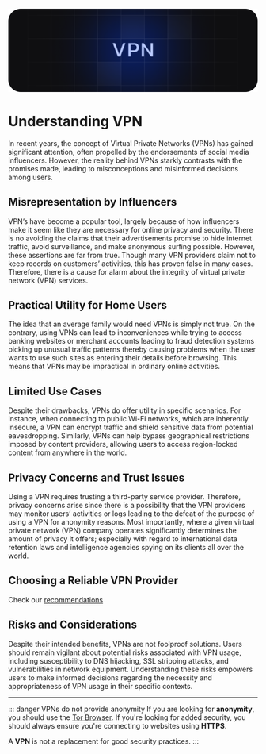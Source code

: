![Cover](../assets/VPN.png)

# Understanding VPN
In recent years, the concept of Virtual Private Networks (VPNs) has gained significant attention, often propelled by the endorsements of social media influencers. However, the reality behind VPNs starkly contrasts with the promises made, leading to misconceptions and misinformed decisions among users.

## Misrepresentation by Influencers
VPN’s have become a popular tool, largely because of how influencers make it seem like they are necessary for online privacy and security. There is no avoiding the claims that their advertisements promise to hide internet traffic, avoid surveillance, and make anonymous surfing possible. However, these assertions are far from true. Though many VPN providers claim not to keep records on customers’ activities, this has proven false in many cases. Therefore, there is a cause for alarm about the integrity of virtual private network (VPN) services.

## Practical Utility for Home Users
The idea that an average family would need VPNs is simply not true. On the contrary, using VPNs can lead to inconveniences while trying to access banking websites or merchant accounts leading to fraud detection systems picking up unusual traffic patterns thereby causing problems when the user wants to use such sites as entering their details before browsing. This means that VPNs may be impractical in ordinary online activities.

## Limited Use Cases
Despite their drawbacks, VPNs do offer utility in specific scenarios. For instance, when connecting to public Wi-Fi networks, which are inherently insecure, a VPN can encrypt traffic and shield sensitive data from potential eavesdropping. Similarly, VPNs can help bypass geographical restrictions imposed by content providers, allowing users to access region-locked content from anywhere in the world.

## Privacy Concerns and Trust Issues
Using a VPN requires trusting a third-party service provider. Therefore, privacy concerns arise since there is a possibility that the VPN providers may monitor users’ activities or logs leading to the defeat of the purpose of using a VPN for anonymity reasons. Most importantly, where a given virtual private network (VPN) company operates significantly determines the amount of privacy it offers; especially with regard to international data retention laws and intelligence agencies spying on its clients all over the world.

## Choosing a Reliable VPN Provider
Check our [recommendations](/recommendations/providers/vpn-services)

## Risks and Considerations
Despite their intended benefits, VPNs are not foolproof solutions. Users should remain vigilant about potential risks associated with VPN usage, including susceptibility to DNS hijacking, SSL stripping attacks, and vulnerabilities in network equipment. Understanding these risks empowers users to make informed decisions regarding the necessity and appropriateness of VPN usage in their specific contexts.

---

::: danger VPNs do not provide anonymity
If you are looking for **anonymity**, you should use the [Tor Browser](/recommendations/internet-browsing/tor). If you're looking for added security, you should always ensure you're connecting to websites using **HTTPS**.

A **VPN** is not a replacement for good security practices.
:::
